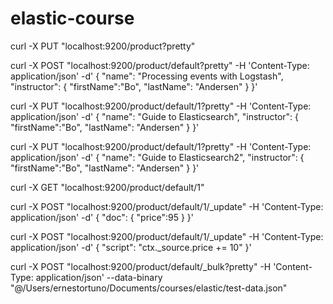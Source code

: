 # elastic-course

curl -X PUT "localhost:9200/product?pretty"



curl -X POST "localhost:9200/product/default?pretty" -H 'Content-Type: application/json' -d'
{
  "name": "Processing events with Logstash",
  "instructor": {
  "firstName":"Bo",
  "lastName": "Andersen"
  }
}'


curl -X PUT "localhost:9200/product/default/1?pretty" -H 'Content-Type: application/json' -d'
{
  "name": "Guide to Elasticsearch",
  "instructor": {
  "firstName":"Bo",
  "lastName": "Andersen"
  }
}'

curl -X PUT "localhost:9200/product/default/1?pretty" -H 'Content-Type: application/json' -d'
{
  "name": "Guide to Elasticsearch2",
  "instructor": {
  "firstName":"Bo",
  "lastName": "Andersen"
  }
}'


curl -X GET "localhost:9200/product/default/1"


curl -X POST "localhost:9200/product/default/1/_update" -H 'Content-Type: application/json' -d'
{
  "doc": {
  "price":95
  }
}'

curl -X POST "localhost:9200/product/default/1/_update" -H 'Content-Type: application/json' -d'
{
  "script": "ctx._source.price += 10"
}'



curl -X POST "localhost:9200/product/default/_bulk?pretty" -H 'Content-Type: application/json' --data-binary "@/Users/ernestortuno/Documents/courses/elastic/test-data.json"
